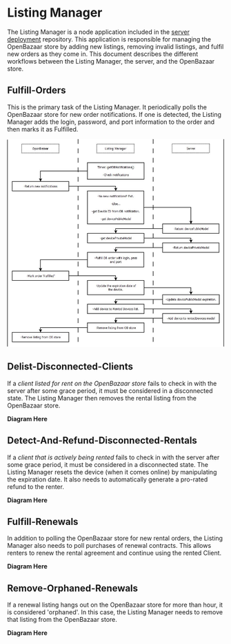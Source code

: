 # Listing Manager #
The Listing Manager is a node application included in the
[server deployment](https://github.com/P2PVPS/server-deployment) repository.
This application is responsible for managing the OpenBazaar store by adding
new listings, removing invalid listings, and fulfil new orders as they come in.
This document describes the different workflows between the Listing Manager,
the server, and the OpenBazaar store.

## Fulfill-Orders
This is the primary task of the Listing Manager. It periodically polls the OpenBazaar
store for new order notifications. If one is detected, the Listing Manager adds the
login, password, and port information to the order and then marks it as Fulfilled.

![images/listing-manager-fulfill-order.jpg](images/listing-manager-fulfill-order.jpg)

## Delist-Disconnected-Clients
If a *client listed for rent on the OpenBazaar store* fails to check in with the
server after some grace period, it must
be considered in a disconnected state. The Listing Manager then removes the
rental listing from the OpenBazaar store.

**Diagram Here**

## Detect-And-Refund-Disconnected-Rentals
If a *client that is actively being rented* fails to check in with the server after
some grace period, it must be considered in a disconnected state. The Listing Manager
resets the device (when it comes online) by manipulating the expiration date. It also
needs to automatically generate a pro-rated refund to the renter.

**Diagram Here**

## Fulfill-Renewals
In addition to polling the OpenBazaar store for new rental orders, the Listing
Manager also needs to poll purchases of renewal contracts. This allows renters
to renew the rental agreement and continue using the rented Client.

**Diagram Here**

## Remove-Orphaned-Renewals
If a renewal listing hangs out on the OpenBazaar store for more than hour, it
is considered 'orphaned'. In this case, the Listing Manager needs to remove that
listing from the OpenBazaar store.

**Diagram Here**

